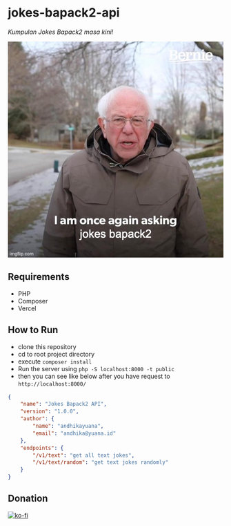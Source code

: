 # jokes-bapack2-api
*Kumpulan Jokes Bapack2 masa kini!*

![Jokes Bapack2](/storage/jokes-bapack2-image.jpeg "Jokes Bapack2")

## Requirements
- PHP
- Composer
- Vercel

## How to Run
- clone this repository
- cd to root project directory
- execute `composer install`
- Run the server using `php -S localhost:8000 -t public`
- then you can see like below after you have request to `http://localhost:8000/`

```json
{
    "name": "Jokes Bapack2 API",
    "version": "1.0.0",
    "author": {
        "name": "andhikayuana",
        "email": "andhika@yuana.id"
    },
    "endpoints": {
        "/v1/text": "get all text jokes",
        "/v1/text/random": "get text jokes randomly"
    }
}
```

## Donation

[![ko-fi](https://www.ko-fi.com/img/githubbutton_sm.svg)](https://ko-fi.com/T6T02OS5W)